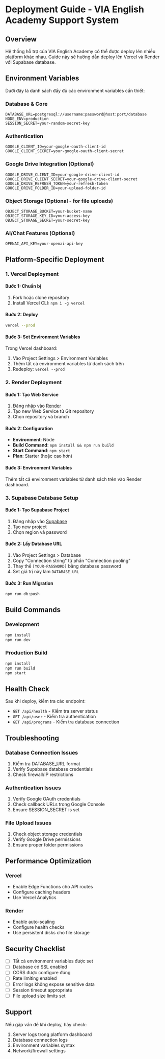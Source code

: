 # Deployment Guide - VIA English Academy Support System

## Overview

Hệ thống hỗ trợ của VIA English Academy có thể được deploy lên nhiều platform khác nhau. Guide này sẽ hướng dẫn deploy lên Vercel và Render với Supabase database.

## Environment Variables

Dưới đây là danh sách đầy đủ các environment variables cần thiết:

### Database & Core
```
DATABASE_URL=postgresql://username:password@host:port/database
NODE_ENV=production
SESSION_SECRET=your-random-secret-key
```

### Authentication
```
GOOGLE_CLIENT_ID=your-google-oauth-client-id
GOOGLE_CLIENT_SECRET=your-google-oauth-client-secret
```

### Google Drive Integration (Optional)
```
GOOGLE_DRIVE_CLIENT_ID=your-google-drive-client-id
GOOGLE_DRIVE_CLIENT_SECRET=your-google-drive-client-secret
GOOGLE_DRIVE_REFRESH_TOKEN=your-refresh-token
GOOGLE_DRIVE_FOLDER_ID=your-upload-folder-id
```

### Object Storage (Optional - for file uploads)
```
OBJECT_STORAGE_BUCKET=your-bucket-name
OBJECT_STORAGE_KEY_ID=your-access-key
OBJECT_STORAGE_SECRET=your-secret-key
```

### AI/Chat Features (Optional)
```
OPENAI_API_KEY=your-openai-api-key
```

## Platform-Specific Deployment

### 1. Vercel Deployment

#### Bước 1: Chuẩn bị
1. Fork hoặc clone repository
2. Install Vercel CLI: `npm i -g vercel`

#### Bước 2: Deploy
```bash
vercel --prod
```

#### Bước 3: Set Environment Variables
Trong Vercel dashboard:
1. Vào Project Settings > Environment Variables
2. Thêm tất cả environment variables từ danh sách trên
3. Redeploy: `vercel --prod`

### 2. Render Deployment

#### Bước 1: Tạo Web Service
1. Đăng nhập vào [Render](https://render.com)
2. Tạo new Web Service từ Git repository
3. Chọn repository và branch

#### Bước 2: Configuration
- **Environment**: Node
- **Build Command**: `npm install && npm run build`
- **Start Command**: `npm start`
- **Plan**: Starter (hoặc cao hơn)

#### Bước 3: Environment Variables
Thêm tất cả environment variables từ danh sách trên vào Render dashboard.

### 3. Supabase Database Setup

#### Bước 1: Tạo Supabase Project
1. Đăng nhập vào [Supabase](https://supabase.com)
2. Tạo new project
3. Chọn region và password

#### Bước 2: Lấy Database URL
1. Vào Project Settings > Database
2. Copy "Connection string" từ phần "Connection pooling"
3. Thay thế `[YOUR-PASSWORD]` bằng database password
4. Set giá trị này làm `DATABASE_URL`

#### Bước 3: Run Migration
```bash
npm run db:push
```

## Build Commands

### Development
```bash
npm install
npm run dev
```

### Production Build
```bash
npm install
npm run build
npm start
```

## Health Check

Sau khi deploy, kiểm tra các endpoint:
- `GET /api/health` - Kiểm tra server status
- `GET /api/user` - Kiểm tra authentication
- `GET /api/programs` - Kiểm tra database connection

## Troubleshooting

### Database Connection Issues
1. Kiểm tra DATABASE_URL format
2. Verify Supabase database credentials
3. Check firewall/IP restrictions

### Authentication Issues
1. Verify Google OAuth credentials
2. Check callback URLs trong Google Console
3. Ensure SESSION_SECRET is set

### File Upload Issues
1. Check object storage credentials
2. Verify Google Drive permissions
3. Ensure proper folder permissions

## Performance Optimization

### Vercel
- Enable Edge Functions cho API routes
- Configure caching headers
- Use Vercel Analytics

### Render
- Enable auto-scaling
- Configure health checks
- Use persistent disks cho file storage

## Security Checklist

- [ ] Tất cả environment variables được set
- [ ] Database có SSL enabled
- [ ] CORS được configure đúng
- [ ] Rate limiting enabled
- [ ] Error logs không expose sensitive data
- [ ] Session timeout appropriate
- [ ] File upload size limits set

## Support

Nếu gặp vấn đề khi deploy, hãy check:
1. Server logs trong platform dashboard
2. Database connection logs
3. Environment variables syntax
4. Network/firewall settings